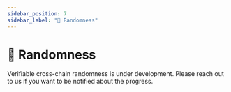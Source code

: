 ```yaml
---
sidebar_position: 7
sidebar_label: "🎲 Randomness"
---
```


# 🎲 Randomness

Verifiable cross-chain randomness is under development. Please reach out to us if you want to be notified about the progress.

